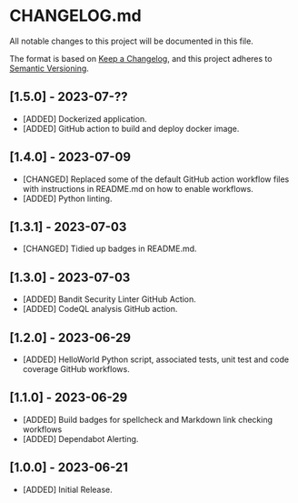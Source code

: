 # CHANGELOG.md

All notable changes to this project will be documented in this file.

The format is based on [Keep a Changelog](https://keepachangelog.com/en/1.0.0/),
and this project adheres to [Semantic Versioning](https://semver.org/spec/v2.0.0.html).

## [1.5.0] - 2023-07-??

- [ADDED] Dockerized application.
- [ADDED] GitHub action to build and deploy docker image.

## [1.4.0] - 2023-07-09

- [CHANGED] Replaced some of the default GitHub action workflow files with instructions in README.md on how to enable workflows.
- [ADDED] Python linting.

## [1.3.1] - 2023-07-03

- [CHANGED] Tidied up badges in README.md.

## [1.3.0] - 2023-07-03

- [ADDED] Bandit Security Linter GitHub Action.
- [ADDED] CodeQL analysis GitHub action.

## [1.2.0] - 2023-06-29

- [ADDED] HelloWorld Python script, associated tests, unit test and code coverage GitHub workflows.

## [1.1.0] - 2023-06-29

- [ADDED] Build badges for spellcheck and Markdown link checking workflows
- [ADDED] Dependabot Alerting.

## [1.0.0] - 2023-06-21

- [ADDED] Initial Release.
